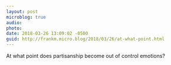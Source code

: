 ```yaml
---
layout: post
microblog: true
audio: 
photo: 
date: 2018-03-26 13:09:02 -0500
guid: http://frankm.micro.blog/2018/03/26/at-what-point.html
---
```

At what point does partisanship become out of control emotions? 
